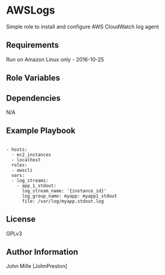 AWSLogs
=========

Simple role to install and configure AWS CloudWatch log agent

Requirements
------------

Run on Amazon Linux only - 2016-10-25

Role Variables
--------------



Dependencies
------------

N/A

Example Playbook
----------------

```

- hosts:
  - ec2_instances
  - localhost
  roles:
  - awscli
  vars:
  - log_streams:
    - app_1_stdout:
      log_stream_name: '{instance_id}'
      log_group_name: myapp: myapp1_stdout
      file: /var/log/myapp.stdout.log

```


License
-------

GPLv3

Author Information
------------------

John Mille [JohnPreston]
